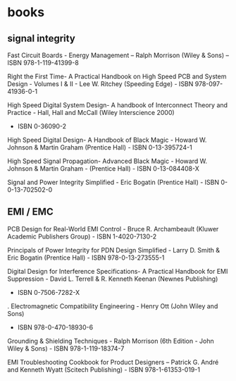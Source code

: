 # books

## signal integrity

Fast Circuit Boards - Energy Management – Ralph Morrison (Wiley &
Sons) – ISBN 978-1-119-41399-8

Right the First Time- A Practical Handbook on High Speed PCB and
System Design - Volumes I & II - Lee W. Ritchey (Speeding Edge) -
ISBN 978-097-41936-0-1

High Speed Digital System Design- A handbook of Interconnect
Theory and Practice - Hall, Hall and McCall (Wiley Interscience 2000)
- ISBN 0-36090-2

High Speed Digital Design- A Handbook of Black Magic - Howard W.
Johnson & Martin Graham (Prentice Hall) - ISBN 0-13-395724-1

High Speed Signal Propagation- Advanced Black Magic - Howard W.
Johnson & Martin Graham - (Prentice Hall) - ISBN 0-13-084408-X

Signal and Power Integrity Simplified - Eric Bogatin (Prentice Hall) -
ISBN 0-0-13-702502-0

## EMI / EMC

PCB Design for Real-World EMI Control - Bruce R. Archambeault (Kluwer
Academic Publishers Group) - ISBN 1-4020-7130-2

Principals of Power Integrity for PDN Design Simplified - Larry D. Smith
& Eric Bogatin (Prentice Hall) - ISBN 978-0-13-273555-1

Digital Design for Interference Specifications- A Practical Handbook for EMI
Suppression - David L. Terrell & R. Kenneth Keenan (Newnes Publishing)
- ISBN 0-7506-7282-X

. Electromagnetic Compatibility Engineering - Henry Ott (John Wiley and Sons)
- ISBN 978-0-470-18930-6

Grounding & Shielding Techniques - Ralph Morrison (6th Edition - John Wiley
& Sons) - ISBN 978-1-119-18374-7

EMI Troubleshooting Cookbook for Product Designers – Patrick G. André
and Kenneth Wyatt (Scitech Publishing) - ISBN 978-1-61353-019-1
